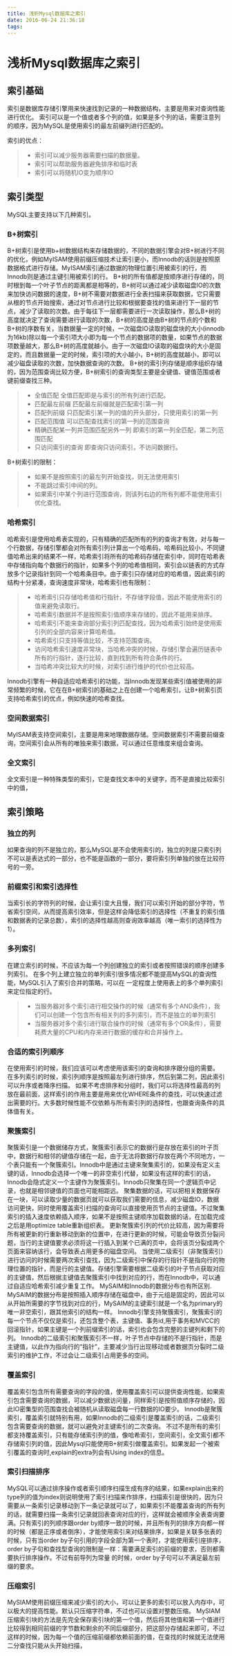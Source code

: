 ```yaml
---
title: 浅析Mysql数据库之索引
date: 2016-06-24 21:36:18
tags:
---
```


# **浅析Mysql数据库之索引** #
## **索引基础** ##
索引是数据库存储引擎用来快速找到记录的一种数据结构，主要是用来对查询性能进行优化。
索引可以是一个值或者多个列的值，如果是多个列的话，需要注意列的顺序，因为MySQL是使用索引的最左前缀列进行匹配的。

索引的优点：

> - 索引可以减少服务器需要扫描的数据量。
> - 索引可以帮助服务器避免排序和临时表
> - 索引可以将随机IO变为顺序IO

## **索引类型** ##
MySQL主要支持以下几种索引。
### **B+树索引** ###
B+树索引是使用b+树数据结构来存储数据的，不同的数据引擎会对B+树进行不同的优化，例如MyISAM使用前缀压缩技术让索引更小，而Innodb的话则是按照原数据格式进行存储。MyISAM索引通过数据的物理位置引用被索引的行，而Innodb则是通过主键引用被索引的行。
B+树的所有值都是按顺序进行存储的，同时根到每一个叶子节点的距离都是相等的，B+树可以通过减少读取磁盘IO的次数来加快访问数据的速度，B+树不需要对数据进行全表扫描来获取数据，它只需要从根的节点开始搜索，通过对节点进行比较和根据要查找的值来进行下一层的节点，减少了读取的次数。由于每往下一层都需要进行一次读取操作，那么B+树的高度就决定了查询需要进行读取的次数，B+树的高度是由B+树的节点的个数和B+树的序数有关，当数据量一定的时候，一次磁盘IO读取的磁盘块的大小(innodb为16kb)除以每一个索引项大小即为每一个节点的数据项的数量，如果节点的数据项数量越大，那么B+树的高度就越小。由于一次磁盘IO读取的磁盘块的大小是固定的，而且数据量一定的时候，索引项的大小越小，B+树的高度就越小，即可以减少磁盘读取的次数，加快数据查询的次数。
B+树的索引列存储是顺序组织存储的，因为范围查询比较方便，B+树索引的查询类型主要是全键值、键值范围或者键前缀查找三种。

> - 全值匹配 全值匹配即是与索引的所有列进行匹配。
> - 匹配最左前缀 匹配最左前缀就是匹配索引第一列
> - 匹配列前缀 只匹配索引某一列的值的开头部分，只使用索引的第一列
> - 匹配范围值 可以匹配查找索引的第一列的范围查询
> - 精确匹配某一列并范围匹配另外一列 即索引的第一列全匹配，第二列范围匹配
> - 只访问索引的查询 即查询只访问索引，不访问数据行。

B+树索引的限制：

> - 如果不是按照索引的最左列开始查找，则无法使用索引
> - 不能跳过索引中间的列。
> - 如果索引中某个列进行范围查询，则该列右边的所有列都不能使用索引优化查找。

### **哈希索引** ###
哈希索引是使用哈希表实现的，只有精确的匹配所有的列的查询才有效，对与每一个行数据，存储引擎都会对所有索引列计算出一个哈希码，哈希码比较小，不同键值哈希出来的结果不一样，哈希索引将所有的哈希码存储在索引中，同时在哈希表中存储指向每个数据行的指针，如果多个列的哈希值相同，索引会以链表的方式存放多个记录指针到同一个哈希条目中。由于索引只存储对应的哈希值，因此索引的结构十分紧凑，查询速度非常块，哈希索引也有限制：

> - 哈希索引只存储哈希值和行指针，不存储字段值，因此不能使用索引的值来避免读取行。
> - 哈希索引数据并不是按照索引值顺序来存储的，因此不能用来排序。
> - 哈希索引不能来查询部分索引列匹配查找，因为哈希索引始终是使用索引列的全部内容来计算哈希值。
> - 哈希索引只支持等值比较，不支持范围查询。
> - 访问哈希索引速度非常块，当哈希冲突的时候，存储引擎会遍历链表中所有的行指针，逐行比较，直到找到所有符合条件的行。
> - 当哈希冲突比较大的时候，对索引进行维护的代价也比较高。

Innodb引擎有一种自适应哈希索引的功能，当Innodb发现某些索引值被使用的非常频繁的时候，它在在B+树索引的基础之上在创建一个哈希索引，让B+树索引页支持哈希索引的优点，例如快速的哈希查找。
### **空间数据索引** ###
MyISAM表支持空间索引，主要是用来地理数据存储。空间数据索引不需要前缀查询，空间索引会从所有的唯独来索引数据，可以通过任意维度来组合查询。
### **全文索引** ###
全文索引是一种特殊类型的索引，它是查找文本中的关键字，而不是直接比较索引中的值，
## **索引策略** ##
### **独立的列** ###
如果查询的列不是独立的，那么MySQL是不会使用索引的，独立的列是只索引列不可以是表达式的一部分，也不能是函数的一部分，要将索引列单独的放在比较符号的一旁。
### **前缀索引和索引选择性** ###
当索引长的字符列的时候，会让索引变大且慢，我们可以索引开始的部分字符，节省索引空间，从而提高索引效率，但是这样会降低索引的选择性（不重复的索引值和数据表的记录总数），索引的选择性越高则查询效率越高（唯一索引的选择性为1）。
### **多列索引** ###
在建立索引的时候，不应该为每一个列创建独立的索引或者按照错误的顺序创建多列索引。
在多个列上建立独立的单列索引很多情况都不能提高MySQL的查询性能，MySQL引入了索引合并的策略，可以在
一定程度上使用表上的多个单列索引来定位指定的行。

> - 当服务器对多个索引进行相交操作的时候（通常有多个AND条件），我们可以创建一个包含所有相关列的多列索引，而不是独立的单列索引
> - 当服务器对多个索引进行联合操作的时候（通常有多个OR条件），需要耗费大量的CPU和内存来进行数据的缓存和合并操作上。

### **合适的索引列顺序** ###
在使用索引的时候，我们应该可以考虑使用该索引的查询和排序跟分组的需要。
在多列索引的时候，索引列顺序是按照最左列进行排序，然后到第二列，因此索引可以升序或者降序扫描。
如果不考虑排序和分组时，我们可以将选择性最高的列放在最前面，这样索引的作用主要是用来优化WHERE条件的查找，可以快速过滤出需要的行。大多数时候性能不仅依赖与所有索引列的选择性，也跟查询条件的具体值有关。
### **聚簇索引** ###
聚簇索引是一个数据储存方式，聚簇索引表示它的数据行是存放在索引的叶子页中，数据行和相邻的键值存储在一起，由于无法将数据行存放在两个不同地方，一个表只能有一个聚簇索引。Innodb中是通过主键来聚集索引的，如果没有定义主键的话，Innodb会选择一个唯一的非空索引代替，如果没有这样的索引的话，Innodb会隐式定义一个主键作为聚簇索引。Innodb只聚集在同一个逻辑页中记录，也就是相邻键值的页面也可能相距远。
聚集数据的话，可以把相关数据保存在一块，可以读取少量的数据页就可以获取我们需要的信息，减少磁盘IO，数据访问更快，同时使用覆盖索引扫描的查询可以直接使用页节点的主键值。不过聚集索引的插入速度依赖插入顺序，如果不是按照主键顺序加载数据的话，在加载完成之后是用optimize table重新组织表。
更新聚簇索引列的代价比较高，因为需要将所有被更新的行重新移动到新的位置中，在进行更新的时候，可能会导致页分裂问题，当行的主键值要求必须将这一行插入到某个已满的页中，会将该页分裂成两个页面来容纳该行，会导致表占用更多的磁盘空间。
当使用二级索引（非聚簇索引）进行访问的时候需要两次索引查找，因为二级索引中保存的行指针不是指向行的物理位置的指针，而是行的主键值。存储引擎需要根据二级索引的叶子节点获取对应的主键值，然后根据主键值去聚簇索引中找到对应的行，而在Innodb中，可以通过自适应哈希索引减少重复工作。
MySAIM和Innodb的数据分布也有所区别.
MySAIM的数据分布是按照插入顺序存储在磁盘中，由于元组是固定的，因此可以从开始所需要的字节找到对应的行，MySAIM的主键索引就是一个名为primary的唯一非空索引，跟其他索引的结构一样。
Innodb引擎支持聚簇索引，聚簇索引的每一个节点不仅仅是索引，还包含整个表，主键值、事务id,用于事务和MVCC的回滚指针，如果主键是一个列前缀索引的话，索引也会包含完整的主键列和剩下的列。
Innodb的二级索引和聚簇索引不一样，叶子节点中存储的不是行指针，而是主键值，以此作为指向行的“指针”，主要减少当行出现移动或者数据页分裂时二级索引的维护工作，不过会让二级索引占用更多的空间。
### **覆盖索引** ###
覆盖索引包含所有需要查询的字段的值，使用覆盖索引可以提供查询性能，如果索引包含需要查询的数据，可以减少数据访问量，同样索引是按照值顺序存储的，因此IO密集型的范围查找会被随机从读取磁盘每一行数据的IO要少。
Innodb是聚簇索引，覆盖索引就特别有用，如果Innodb的二级索引是覆盖索引的话，二级索引包含需要查询的数据，就可以避免对主键索引的二次查询。
不过不是所有的索引都支持覆盖索引，只有能存储索引列的值，像哈希索引，空间索引，全文索引都不存储索引列的值，因此Mysql只能使用B+树索引做覆盖索引。如果发起一个被索引覆盖的查询时,explain的extra列会有Using index的信息。
###  **索引扫描排序** ###
MySQL可以通过排序操作或者索引顺序扫描生成有序的结果，如果explain出来的type列的值为index则说明使用了索引扫描来作排序，扫描索引是很快的，因为只需要从一条索引记录移动到下一条记录就可以了，如果索引不能覆盖查询的所有列的话，就需要扫描一条索引记录就回表查询对应的行，这样就会被顺序全表查询要满。只有索引的列顺序跟order by顺序一致的时候，并且所有列的排序方向都一样的时候（都是正序或者倒序），才能使用索引来对结果排序，如果是关联多张表的时候，只有当order by子句引用的字段全部为第一个表时，才能使用索引座排序，order by子句和查找型查询的限制是一样：需要满足索引的前缀的要求，否则都需要执行排序操作。不过有前导列为常量 的时候，order by子句可以不满足最左前缀的要求。
### **压缩索引** ###
MySIAM使用前缀压缩来减少索引的大小，可以让更多的索引可以放入内存中，可以极大的提高性能。默认只压缩字符串，不过也可以设置对整数压缩。
MySIAM压缩索引块的方法是先完全保存索引块的第一个值，然后将其他值和第一个值进行比较得到相同前缀的字节数和剩余的不同后缀部分，把这部分存储起来即可，不过这样的时候，因为每一个值的压缩前缀都依赖前面的值，在查找的时候就无法使用二分查找只能从头开始扫描，